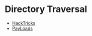 # Directory Traversal
- [HackTricks](https://book.hacktricks.xyz/pentesting-web/file-inclusion)
- [PayLoads](https://github.com/swisskyrepo/PayloadsAllTheThings/blob/master/Directory%20Traversal/README.md)
